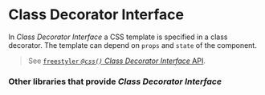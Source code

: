 # Class Decorator Interface

In *Class Decorator Interface* a CSS template is specified in a class decorator. The
template can depend on `props` and `state` of the component.

> See [`freestyler` *`@css()` Class Decorator Interface* API](../../css-class-decorator.md).


### Other libraries that provide *Class Decorator Interface*
